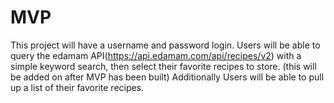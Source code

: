 # MVP
This project will have a username and password login. Users will be able to query the edamam API(https://api.edamam.com/api/recipes/v2) with a simple keyword search, 
then select their favorite recipes to store.
(this will be added on after MVP has been built) Additionally Users will be able to pull up a list of their favorite recipes.
